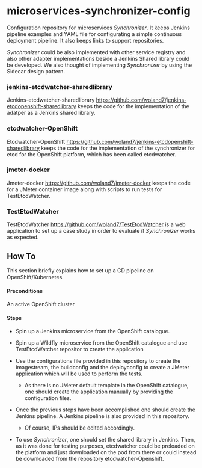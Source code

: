 # microservices-synchronizer-config
Configuration repository for microservices *Synchronizer*. It keeps Jenkins pipeline examples and YAML file for configurating a simple continuous deployment pipeline.
It also keeps links to support repositories.

*Synchronizer* could be also implemented with other service registry and also other adapter implementations beside a Jenkins Shared library could be developed. We also thought of implementing *Synchronizer* by using the Sidecar design pattern.

### jenkins-etcdwatcher-sharedlibrary
Jenkins-etcdwatcher-sharedlibrary https://github.com/woland7/jenkins-etcdopenshift-sharedlibrary keeps the code for the implementation of the adatper as a Jenkins shared library.

### etcdwatcher-OpenShift
Etcdwatcher-OpenShift https://github.com/woland7/jenkins-etcdopenshift-sharedlibrary keeps the code for the implementation of the synchronizer for etcd for the OpenShift platform, which has been called etcdwatcher.

### jmeter-docker
Jmeter-docker https://github.com/woland7/jmeter-docker keeps the code for a JMeter container image along with scripts to run tests for TestEtcdWatcher.

### TestEtcdWatcher
TestEtcdWatcher https://github.com/woland7/TestEtcdWatcher is a web application to set up a case study in order to evaluate if *Synchronizer* works as expected.

## How To

This section briefly explains how to set up a CD pipeline on OpenShift/Kubernetes.

#### Preconditions

An active OpenShift cluster

#### Steps

- Spin up a Jenkins microservice from the OpenShift catalogue.

- Spin up a Wildfly microservice from the OpenShift catalogue and use TestEtcdWatcher repositor to create the application

- Use the configurations file provided in this repository to create the imagestream, the buildconfig and the deployconfig to create a JMeter application which will be used to perform the tests.
  - As there is no JMeter default template in the OpenShift catalogue, one should create the application manually by providing the configuration files.

- Once the previous steps have been accomplished one should create the Jenkins pipeline. A Jenkins pipeline is also provided in this repository.
  - Of course, IPs should be edited accordingly.

- To use *Synchronizer*, one should set the shared library in Jenkins. Then, as it was done for testing purposes, etcdwatcher could be preloaded on the platform and just downloaded on the pod from there or could instead be downloaded from the repository etcdwatcher-Openshift.
